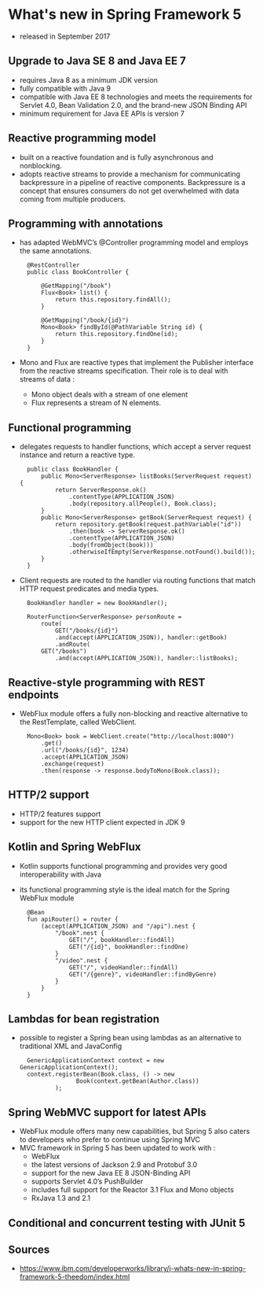# What's new in Spring Framework 5

- released in September 2017

## Upgrade to Java SE 8 and Java EE 7

- requires Java 8 as a minimum JDK version
- fully compatible with Java 9
- compatible with Java EE 8 technologies and meets the requirements for Servlet 4.0, Bean Validation 2.0, and the brand-new JSON Binding API
- minimum requirement for Java EE APIs is version 7

## Reactive programming model

- built on a reactive foundation and is fully asynchronous and nonblocking.
- adopts reactive streams to provide a mechanism for communicating backpressure in a pipeline of reactive components. Backpressure is a concept that ensures consumers do not get overwhelmed with data coming from multiple producers.

## Programming with annotations

- has adapted WebMVC’s @Controller programming model and employs the same annotations.

        @RestController
        public class BookController {   
          
            @GetMapping("/book")
            Flux<Book> list() {
                return this.repository.findAll();
            }
         
            @GetMapping("/book/{id}")
            Mono<Book> findById(@PathVariable String id) {
                return this.repository.findOne(id);
            }
        }
        
- Mono and Flux are reactive types that implement the Publisher interface from the reactive streams specification. Their role is to deal with streams of data :
    - Mono object deals with a stream of one element
    - Flux represents a stream of N elements.
        
## Functional programming

- delegates requests to handler functions, which accept a server request instance and return a reactive type.

        public class BookHandler {
            public Mono<ServerResponse> listBooks(ServerRequest request) {
                return ServerResponse.ok()
                    .contentType(APPLICATION_JSON)
                    .body(repository.allPeople(), Book.class);
            }
            public Mono<ServerResponse> getBook(ServerRequest request) {
                return repository.getBook(request.pathVariable("id"))
                    .then(book -> ServerResponse.ok()
                    .contentType(APPLICATION_JSON)
                    .body(fromObject(book)))
                    .otherwiseIfEmpty(ServerResponse.notFound().build());
            }
        }
        
- Client requests are routed to the handler via routing functions that match HTTP request predicates and media types.

        BookHandler handler = new BookHandler();
     
        RouterFunction<ServerResponse> personRoute =
            route(
                GET("/books/{id}")
                .and(accept(APPLICATION_JSON)), handler::getBook)
                .andRoute(
            GET("/books")
                .and(accept(APPLICATION_JSON)), handler::listBooks);

## Reactive-style programming with REST endpoints

- WebFlux module offers a fully non-blocking and reactive alternative to the RestTemplate, called WebClient.

        Mono<Book> book = WebClient.create("http://localhost:8080")
            .get()
            .url("/books/{id}", 1234)
            .accept(APPLICATION_JSON)
            .exchange(request)
            .then(response -> response.bodyToMono(Book.class));

## HTTP/2 support

- HTTP/2 features support
- support for the new HTTP client expected in JDK 9

## Kotlin and Spring WebFlux

- Kotlin supports functional programming and provides very good interoperability with Java
- its functional programming style is the ideal match for the Spring WebFlux module

        @Bean
        fun apiRouter() = router {
            (accept(APPLICATION_JSON) and "/api").nest {
                "/book".nest {
                    GET("/", bookHandler::findAll)
                    GET("/{id}", bookHandler::findOne)
                }
                "/video".nest {
                    GET("/", videoHandler::findAll)
                    GET("/{genre}", videoHandler::findByGenre)
                }
            }
        }
        
## Lambdas for bean registration

- possible to register a Spring bean using lambdas as an alternative to traditional XML and JavaConfig

        GenericApplicationContext context = new GenericApplicationContext();
        context.registerBean(Book.class, () -> new 
                      Book(context.getBean(Author.class))
                );
     
## Spring WebMVC support for latest APIs

- WebFlux module offers many new capabilities, but Spring 5 also caters to developers who prefer to continue using Spring MVC
- MVC framework in Spring 5 has been updated to work with :
    - WebFlux 
    - the latest versions of Jackson 2.9 and Protobuf 3.0
    - support for the new Java EE 8 JSON-Binding API
    - supports Servlet 4.0’s PushBuilder 
    - includes full support for the Reactor 3.1 Flux and Mono objects
    - RxJava 1.3 and 2.1

## Conditional and concurrent testing with JUnit 5


## Sources

- https://www.ibm.com/developerworks/library/j-whats-new-in-spring-framework-5-theedom/index.html